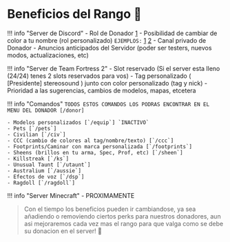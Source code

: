 # Beneficios del Rango 🌵

!!! info "Server de Discord"
	- Rol de Donador [1](https://ibb.co/KKgf5PS)
	- Posibilidad de cambiar de color a tu nombre (rol personalizado) `EJEMPLOS:` [1](https://ibb.co/Trgp0QY) [2](https://ibb.co/w75R8S0)
	- Canal privado de Donador
	- Anuncios anticipados del Servidor (poder ser testers, nuevos modos, actualizaciones, etc)
 
!!! info "Server de Team Fortress 2"
	- Slot reservado (Si el server esta lleno (24/24) tenes 2 slots reservados para vos)
	- Tag personalizado ( [Presidente] stereosound ) junto con color personalizado (tag y nick)
	- Prioridad a las sugerencias, cambios de modelos, mapas, etcetera
 
!!! info "Comandos"
	`TODOS ESTOS COMANDOS LOS PODRAS ENCONTRAR EN EL MENU DEL DONADOR [/donor]`
	
	- Modelos personalizados [`/equip`] `INACTIVO`
	- Pets [`/pets`]
	- Civilian [`/civ`]
	- CCC (cambio de colores al tag/nombre/texto) [`/ccc`]
	- Footprints/Caminar con marca personalizada [`/footprints`]
	- Sheens (brillos en tu arma, Spec, Prof, etc) [`/sheen`]
	- Killstreak [`/ks`]
	- Unusual Taunt [`/utaunt`]
	- Australium [`/aussie`]
	- Efectos de voz [`/dsp`]
	- Ragdoll [`/ragdoll`]
	
!!! info "Server Minecraft"
	- PROXIMAMENTE
	
> Con el tiempo los beneficios pueden ir cambiandose, ya sea añadiendo o removiendo ciertos perks para nuestros donadores, aun asi mejoraremos cada vez mas el rango para que valga como se debe su donacion en el server! 🧉